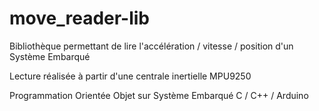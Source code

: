 # move_reader-lib
Bibliothèque permettant de lire l'accélération / vitesse / position d'un Système Embarqué 

Lecture réalisée à partir d'une centrale inertielle MPU9250

Programmation Orientée Objet sur Système Embarqué
C / C++ / Arduino
